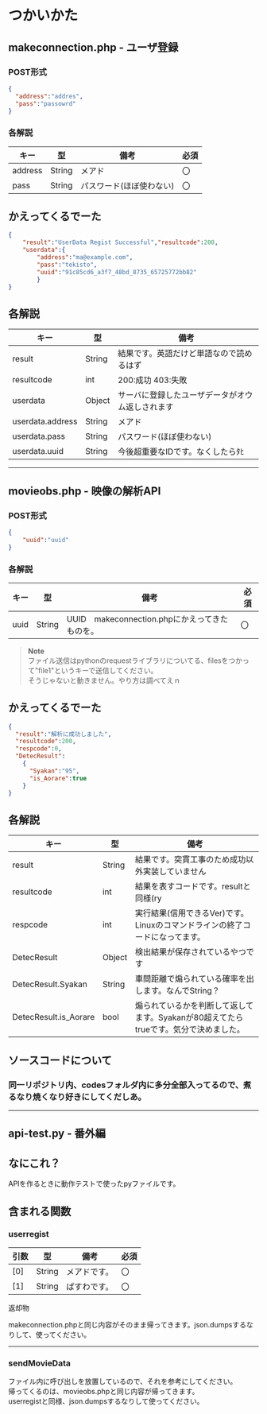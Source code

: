 # つかいかた

## makeconnection.php - ユーザ登録
### POST形式
```json
{
  "address":"addres",
  "pass":"passowrd"
}
```
### 各解説
|キー|型|備考|必須|
|-|-|-|-|
|address|String|メアド|〇|
|pass|String|パスワード(ほぼ使わない)|〇|

## かえってくるでーた
```json
{
    "result":"UserData Regist Successful","resultcode":200,
    "userdata":{
        "address":"ma@example.com",
        "pass":"tekisto",
        "uuid":"91c85cd6_a3f7_48bd_8735_65725772bb82"
        }
}
```

## 各解説
|キー|型|備考|
|-|-|-|
|result|String|結果です。英語だけど単語なので読めるはず|
|resultcode|int|200:成功 403:失敗
|userdata|Object|サーバに登録したユーザデータがオウム返しされます|
|userdata.address|String|メアド|
|userdata.pass|String|パスワード(ほぼ使わない)|
|userdata.uuid|String|今後超重要なIDです。なくしたらﾀﾋ|

-- --

## movieobs.php - 映像の解析API

### POST形式

```json
{
    "uuid":"uuid"
}
```

### 各解説
|キー|型|備考|必須|
|-|-|-|-|
|uuid|String|UUID　makeconnection.phpにかえってきたものを。|〇|

> **Note**  
> ファイル送信はpythonのrequestライブラリについてる、filesをつかって"file1"というキーで送信してください。  
> そうじゃないと動きません。やり方は調べてえｎ

## かえってくるでーた
```json
{
  "result":"解析に成功しました",
  "resultcode":200,
  "respcode":0,
  "DetecResult":
    {
      "Syakan":"95",
      "is_Aorare":true
    }
}
```
## 各解説
|キー|型|備考|
|-|-|-|
|result|String|結果です。突貫工事のため成功以外実装していません|
|resultcode|int|結果を表すコードです。resultと同様(ry|
|respcode|int|実行結果(信用できるVer)です。Linuxのコマンドラインの終了コードになってます。|
|DetecResult|Object|検出結果が保存されているやつです|
|DetecResult.Syakan|String|車間距離で煽られている確率を出します。なんでString？|
|DetecResult.is_Aorare|bool|煽られているかを判断して返してます。Syakanが80超えてたらtrueです。気分で決めました。|


## ソースコードについて
### 同一リポジトリ内、codesフォルダ内に多分全部入ってるので、煮るなり焼くなり好きにしてくだしあ。

-- --

## api-test.py - 番外編

## なにこれ？
APIを作るときに動作テストで使ったpyファイルです。

## 含まれる関数

### userregist
|引数|型|備考|必須|
|-|-|-|-|
|[0]|String|メアドです。|〇|
|[1]|String|ぱすわです。|〇|

返却物  

makeconnection.phpと同じ内容がそのまま帰ってきます。json.dumpsするなりして、使ってください。

----
 
### sendMovieData

ファイル内に呼び出しを放置しているので、それを参考にしてください。  
帰ってくるのは、movieobs.phpと同じ内容が帰ってきます。  
userregistと同様、json.dumpsするなりして使ってください。
